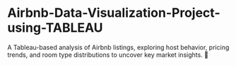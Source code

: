 # Airbnb-Data-Visualization-Project-using-TABLEAU
A Tableau-based analysis of Airbnb listings, exploring host behavior, pricing trends, and room type distributions to uncover key market insights. 🚀
